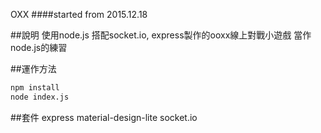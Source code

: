 OXX
####started from 2015.12.18

##說明
    使用node.js 搭配socket.io, express製作的ooxx線上對戰小遊戲
    當作node.js的練習

##運作方法
```bash
npm install
node index.js
```

##套件
    express
    material-design-lite
    socket.io

